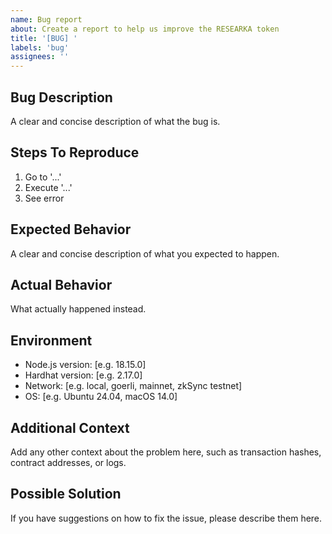 ```yaml
---
name: Bug report
about: Create a report to help us improve the RESEARKA token
title: '[BUG] '
labels: 'bug'
assignees: ''
---
```


## Bug Description
A clear and concise description of what the bug is.

## Steps To Reproduce
1. Go to '...'
2. Execute '...'
3. See error

## Expected Behavior
A clear and concise description of what you expected to happen.

## Actual Behavior
What actually happened instead.

## Environment
- Node.js version: [e.g. 18.15.0]
- Hardhat version: [e.g. 2.17.0]
- Network: [e.g. local, goerli, mainnet, zkSync testnet]
- OS: [e.g. Ubuntu 24.04, macOS 14.0]

## Additional Context
Add any other context about the problem here, such as transaction hashes, contract addresses, or logs.

## Possible Solution
If you have suggestions on how to fix the issue, please describe them here.
